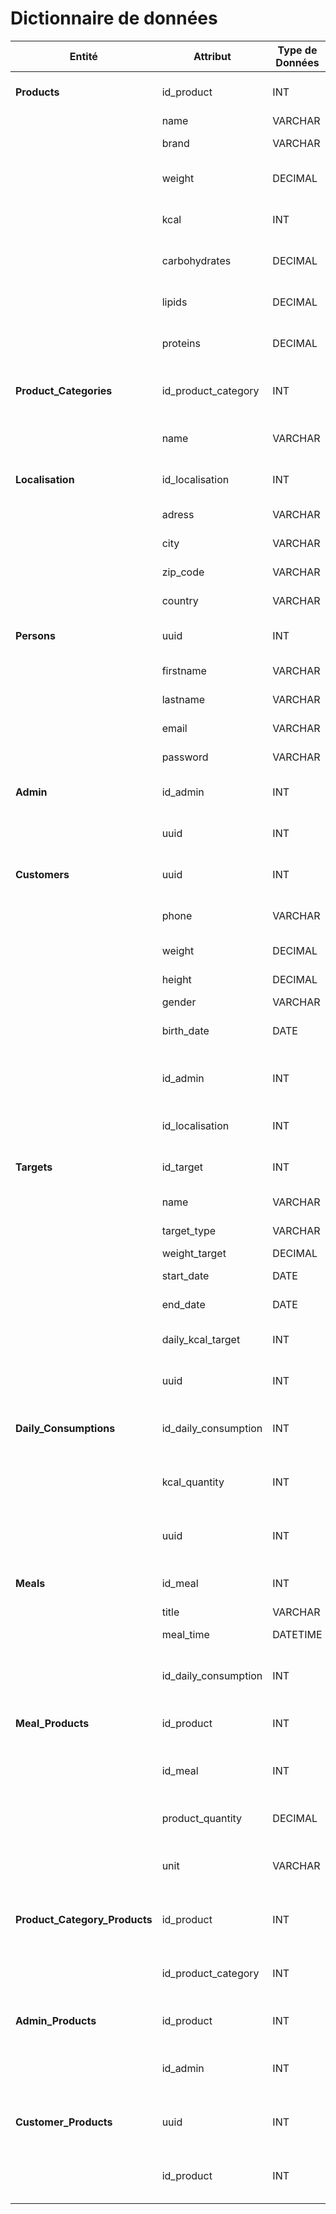 # Dictionnaire de données

| Entité                   | Attribut             | Type de Données | Longueur | Contraintes                                  | Description                                                    | Exemple               |
|--------------------------|----------------------|-----------------|----------|----------------------------------------------|----------------------------------------------------------------|-----------------------|
| **Products**             | id_product           | INT             | -        | PRIMARY KEY                                  | Identifiant unique du produit.                                 | 1                     |
|                          | name                 | VARCHAR         | 255      | NOT NULL                                     | Nom du produit.                                                | Pomme                 |
|                          | brand                | VARCHAR         | 100      | -                                            | Marque du produit.                                             | Ferme Fraîche         |
|                          | weight               | DECIMAL         | 5,1      | -                                            | Poids du produit en grammes.                                   | 200.0                 |
|                          | kcal                 | INT             | -        | NOT NULL                                     | Valeur énergétique du produit en kcal.                         | 52                    |
|                          | carbohydrates        | DECIMAL         | 4,2      | -                                            | Quantité de glucides en grammes.                               | 14.0                  |
|                          | lipids               | DECIMAL         | 4,2      | -                                            | Quantité de lipides en grammes.                                | 0.2                   |
|                          | proteins             | DECIMAL         | 4,2      | -                                            | Quantité de protéines en grammes.                              | 0.3                   |
| **Product_Categories**   | id_product_category  | INT             | -        | PRIMARY KEY                                  | Identifiant unique de la catégorie de produit.                 | 1                     |
|                          | name                 | VARCHAR         | 50       | NOT NULL, UNIQUE                             | Nom de la catégorie de produit.                                | Fruits                |
| **Localisation**         | id_localisation      | INT             | -        | PRIMARY KEY                                  | Identifiant unique de la localisation.                         | 1                     |
|                          | adress               | VARCHAR         | 255      | NOT NULL                                     | Adresse de la localisation.                                    | 123 Rue Principale    |
|                          | city                 | VARCHAR         | 255      | NOT NULL                                     | Ville de la localisation.                                      | Paris                 |
|                          | zip_code             | VARCHAR         | 20       | -                                            | Code postal de la localisation.                                | 75001                 |
|                          | country              | VARCHAR         | 50       | NOT NULL                                     | Pays de la localisation.                                       | France                |
| **Persons**              | uuid                 | INT             | -        | PRIMARY KEY                                  | Identifiant unique de la personne.                             | 1                     |
|                          | firstname            | VARCHAR         | 100      | NOT NULL                                     | Prénom de la personne.                                         | Jean                  |
|                          | lastname             | VARCHAR         | 100      | NOT NULL                                     | Nom de famille de la personne.                                 | Dupont                |
|                          | email                | VARCHAR         | 255      | NOT NULL, UNIQUE                             | Adresse email de la personne.                                  | jean.dupont@mail.com  |
|                          | password             | VARCHAR         | 255      | NOT NULL                                     | Mot de passe de la personne.                                   | motdepasse            |
| **Admin**                | id_admin             | INT             | -        | PRIMARY KEY                                  | Identifiant unique de l'administrateur.                        | 1                     |
|                          | uuid                 | INT             | -        | NOT NULL, UNIQUE, FOREIGN KEY(uuid) REFERENCES Persons(uuid) | Référence à la personne administrateur.                        | 1                     |
| **Customers**            | uuid                 | INT             | -        | PRIMARY KEY                                  | Identifiant unique du client.                                  | 1                     |
|                          | phone                | VARCHAR         | 20       | UNIQUE                                       | Numéro de téléphone du client.                                 | 0123456789            |
|                          | weight               | DECIMAL         | 4,1      | NOT NULL                                     | Poids du client en kg.                                         | 70.0                  |
|                          | height               | DECIMAL         | 3,0      | NOT NULL                                     | Taille du client en cm.                                        | 175                   |
|                          | gender               | VARCHAR         | 10       | NOT NULL                                     | Genre du client.                                               | Homme                 |
|                          | birth_date           | DATE            | -        | NOT NULL                                     | Date de naissance du client.                                   | 1990-01-01            |
|                          | id_admin             | INT             | -        | FOREIGN KEY(id_admin) REFERENCES Admin(id_admin) | Référence à l'administrateur responsable du client.            | 1                     |
|                          | id_localisation      | INT             | -        | NOT NULL, FOREIGN KEY(id_localisation) REFERENCES Localisation(id_localisation) | Référence à la localisation du client.            | 1                     |
| **Targets**              | id_target            | INT             | -        | PRIMARY KEY                                  | Identifiant unique de l'objectif.                              | 1                     |
|                          | name                 | VARCHAR         | 100      | NOT NULL                                     | Nom de l'objectif.                                             | Perte de poids        |
|                          | target_type          | VARCHAR         | 50       | NOT NULL                                     | Type de l'objectif.                                            | Poids                 |
|                          | weight_target        | DECIMAL         | 4,1      | NOT NULL                                     | Poids cible.                                                   | 65.0                  |
|                          | start_date           | DATE            | -        | NOT NULL                                     | Date de début de l'objectif.                                   | 2023-01-01            |
|                          | end_date             | DATE            | -        | NOT NULL                                     | Date de fin de l'objectif.                                     | 2023-12-31            |
|                          | daily_kcal_target    | INT             | -        | -                                            | Objectif quotidien en kcal.                                    | 2000                  |
|                          | uuid                 | INT             | -        | NOT NULL, UNIQUE, FOREIGN KEY(uuid) REFERENCES Customers(uuid) | Référence au client ayant cet objectif.                        | 1                     |
| **Daily_Consumptions**   | id_daily_consumption | INT             | -        | PRIMARY KEY                                  | Identifiant unique de la consommation quotidienne.             | 1                     |
|                          | kcal_quantity        | INT             | -        | -                                            | Quantité de kcal consommées dans la journée.                   | 1800                  |
|                          | uuid                 | INT             | -        | NOT NULL, UNIQUE, FOREIGN KEY(uuid) REFERENCES Customers(uuid) | Référence au client ayant cette consommation.                  | 1                     |
| **Meals**                | id_meal              | INT             | -        | PRIMARY KEY                                  | Identifiant unique du repas.                                   | 1                     |
|                          | title                | VARCHAR         | 100      | -                                            | Titre du repas.                                                | Petit-déjeuner        |
|                          | meal_time            | DATETIME        | -        | NOT NULL                                     | Heure du repas.                                                | 2023-01-01 08:00:00   |
|                          | id_daily_consumption | INT             | -        | NOT NULL, FOREIGN KEY(id_daily_consumption) REFERENCES Daily_Consumptions(id_daily_consumption) | Référence à la consommation quotidienne liée au repas.         | 1                     |
| **Meal_Products**        | id_product           | INT             | -        | PRIMARY KEY(id_product, id_meal), FOREIGN KEY(id_product) REFERENCES Products(id_product) | Référence au produit dans le repas.                             | 1                     |
|                          | id_meal              | INT             | -        | PRIMARY KEY(id_product, id_meal), FOREIGN KEY(id_meal) REFERENCES Meals(id_meal) | Référence au repas contenant le produit.                        | 1                     |
|                          | product_quantity     | DECIMAL         | 5,1      | NOT NULL                                     | Quantité du produit dans le repas.                             | 100.0                 |
|                          | unit                 | VARCHAR         | 10       | -                                            | Unité de mesure de la quantité du produit.                     | g                     |
| **Product_Category_Products** | id_product      | INT             | -        | PRIMARY KEY(id_product, id_product_category), FOREIGN KEY(id_product) REFERENCES Products(id_product) | Référence au produit dans la catégorie.                        | 1                     |
|                          | id_product_category  | INT             | -        | PRIMARY KEY(id_product, id_product_category), FOREIGN KEY(id_product_category) REFERENCES Product_Categories(id_product_category) | Référence à la catégorie contenant le produit. | 1                     |
| **Admin_Products**       | id_product           | INT             | -        | PRIMARY KEY(id_product, id_admin), FOREIGN KEY(id_product) REFERENCES Products(id_product) | Référence au produit géré par l'administrateur.                | 1                     |
|                          | id_admin             | INT             | -        | PRIMARY KEY(id_product, id_admin), FOREIGN KEY(id_admin) REFERENCES Admin(id_admin) | Référence à l'administrateur gérant le produit.                | 1                     |
| **Customer_Products**    | uuid                 | INT             | -        | PRIMARY KEY(uuid, id_product), FOREIGN KEY(uuid) REFERENCES Customers(uuid) | Référence au client ayant consommé le produit.                 | 1                     |
|                          | id_product           | INT             | -        | PRIMARY KEY(uuid, id_product), FOREIGN KEY(id_product) REFERENCES Products(id_product) | Référence au produit consommé par le client.                  
